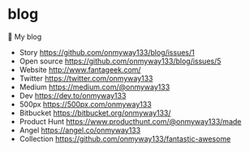 # blog
🍁 My blog 

- Story https://github.com/onmyway133/blog/issues/1
- Open source https://github.com/onmyway133/blog/issues/5
- Website http://www.fantageek.com/
- Twitter https://twitter.com/onmyway133
- Medium https://medium.com/@onmyway133
- Dev https://dev.to/onmyway133
- 500px https://500px.com/onmyway133
- Bitbucket https://bitbucket.org/onmyway133/
- Product Hunt https://www.producthunt.com/@onmyway133/made
- Angel https://angel.co/onmyway133
- Collection https://github.com/onmyway133/fantastic-awesome
